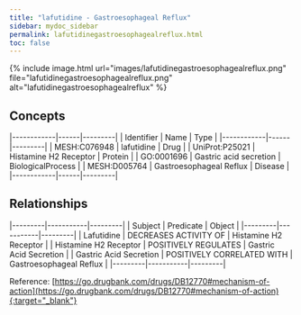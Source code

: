 ```yaml
---
title: "lafutidine - Gastroesophageal Reflux"
sidebar: mydoc_sidebar
permalink: lafutidinegastroesophagealreflux.html
toc: false 
---
```


{% include image.html url="images/lafutidinegastroesophagealreflux.png" file="lafutidinegastroesophagealreflux.png" alt="lafutidinegastroesophagealreflux" %}

## Concepts

|------------|------|---------|
| Identifier | Name | Type    |
|------------|------|---------|
| MESH:C076948 | lafutidine | Drug |
| UniProt:P25021 | Histamine H2 Receptor | Protein |
| GO:0001696 | Gastric acid secretion | BiologicalProcess |
| MESH:D005764 | Gastroesophageal Reflux | Disease |
|------------|------|---------|

## Relationships

|---------|-----------|---------|
| Subject | Predicate | Object  |
|---------|-----------|---------|
| Lafutidine | DECREASES ACTIVITY OF | Histamine H2 Receptor |
| Histamine H2 Receptor | POSITIVELY REGULATES | Gastric Acid Secretion |
| Gastric Acid Secretion | POSITIVELY CORRELATED WITH | Gastroesophageal Reflux |
|---------|-----------|---------|

Reference: [https://go.drugbank.com/drugs/DB12770#mechanism-of-action](https://go.drugbank.com/drugs/DB12770#mechanism-of-action){:target="_blank"}